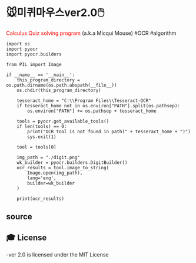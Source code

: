 # 🐭미퀴마우스ver2.0🖱️
<span style="color:red"> Calculus Quiz solving program</span> (a.k.a  Micqui Mouse) 
#OCR #algorithm 



``` import sys
import os
import pyocr
import pyocr.builders

from PIL import Image

if __name__ == '__main__':
    this_program_directory = os.path.dirname(os.path.abspath(__file__))
    os.chdir(this_program_directory)
    
    tesseract_home = "C:\\Program Files\\Tesseract-OCR"
    if tesseract_home not in os.environ["PATH"].split(os.pathsep):
        os.environ["PATH"] += os.pathsep + tesseract_home
        
    tools = pyocr.get_available_tools()
    if len(tools) == 0:
        print("OCR tool is not found in path(" + tesseract_home + ")")
        sys.exit(1)

    tool = tools[0]

    img_path = "./digit.png"
    wk_builder = pyocr.builders.DigitBuilder()
    ocr_results = tool.image_to_string(
        Image.open(img_path),
        lang='eng',
        builder=wk_builder
    )

    print(ocr_results)
```


## source


## :mortar_board: License 
-ver 2.0 is licensed under the MIT License
